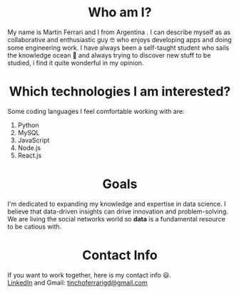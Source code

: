 # <div align="center">Who am I?</div>
My name is Martin Ferrari and I from Argentina . I can describe myself as as collaborative and enthusiastic guy 🤓 who enjoys developing apps and doing some engineering work. I have always been a self-taught student who sails the knowledge ocean 🌊 and always trying to discover new stuff to be studied, i find it quite wonderful in my opinion.

# <div align="center">Which technologies I am interested?</div>
Some coding languages I feel comfortable working with are:

1) Python
2) MySQL
3) JavaScript
4) Node.js
5) React.js

# <div align="center">Goals</div>
I'm dedicated to expanding my knowledge and expertise in data science. I believe that data-driven insights can drive innovation and problem-solving. We are living the social networks world so **data** is a fundamental resource to be catious with.

# <div align="center">Contact Info</div>
If you want to work together, here is my contact info 😃. <br>
<a href="https://www.linkedin.com/in/martin-ferrari-bb0547219/">LinkedIn</a> and Gmail: <a>tinchoferrarigd@gmail.com</a>
